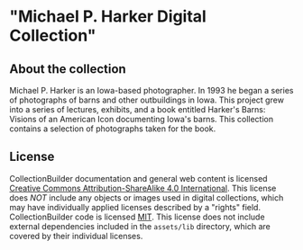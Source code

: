 # "Michael P. Harker Digital Collection"

## About the collection

Michael P. Harker is an Iowa-based photographer. In 1993 he began a series of photographs of barns and other outbuildings in Iowa. This project grew into a series of lectures, exhibits, and a book entitled Harker's Barns: Visions of an American Icon documenting Iowa's barns. This collection contains a selection of photographs taken for the book.


## License

CollectionBuilder documentation and general web content is licensed [Creative Commons Attribution-ShareAlike 4.0 International](http://creativecommons.org/licenses/by-sa/4.0/). 
This license does *NOT* include any objects or images used in digital collections, which may have individually applied licenses described by a "rights" field.
CollectionBuilder code is licensed [MIT](https://github.com/CollectionBuilder/collectionbuilder-csv/blob/master/LICENSE). 
This license does not include external dependencies included in the `assets/lib` directory, which are covered by their individual licenses.

